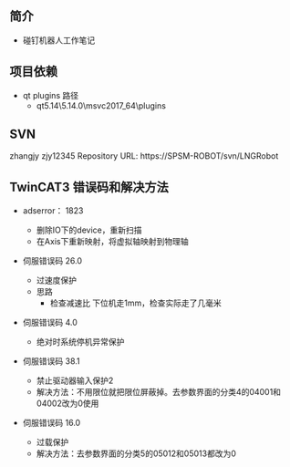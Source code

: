## 简介

+ 碰钉机器人工作笔记

## 项目依赖

+ qt plugins 路径
  + qt5.14\5.14.0\msvc2017_64\plugins

## SVN

zhangjy     zjy12345
Repository URL: https://SPSM-ROBOT/svn/LNGRobot 

## TwinCAT3 错误码和解决方法

+ adserror： 1823
  + 删除IO下的device，重新扫描
  + 在Axis下重新映射，将虚拟轴映射到物理轴

+ 伺服错误码 26.0
  + 过速度保护
  + 思路
    + 检查减速比 下位机走1mm，检查实际走了几毫米

+ 伺服错误码 4.0 
  + 绝对时系统停机异常保护

+ 伺服错误码 38.1
  + 禁止驱动器输入保护2
  + 解决方法：不用限位就把限位屏蔽掉。去参数界面的分类4的04001和04002改为0使用

+ 伺服错误码 16.0
  + 过载保护
  + 解决方法：去参数界面的分类5的05012和05013都改为0
